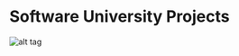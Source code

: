 Software University Projects
=======
![alt tag](https://raw2.github.com/unbelt/Telerik/master/SoftUni.png)


